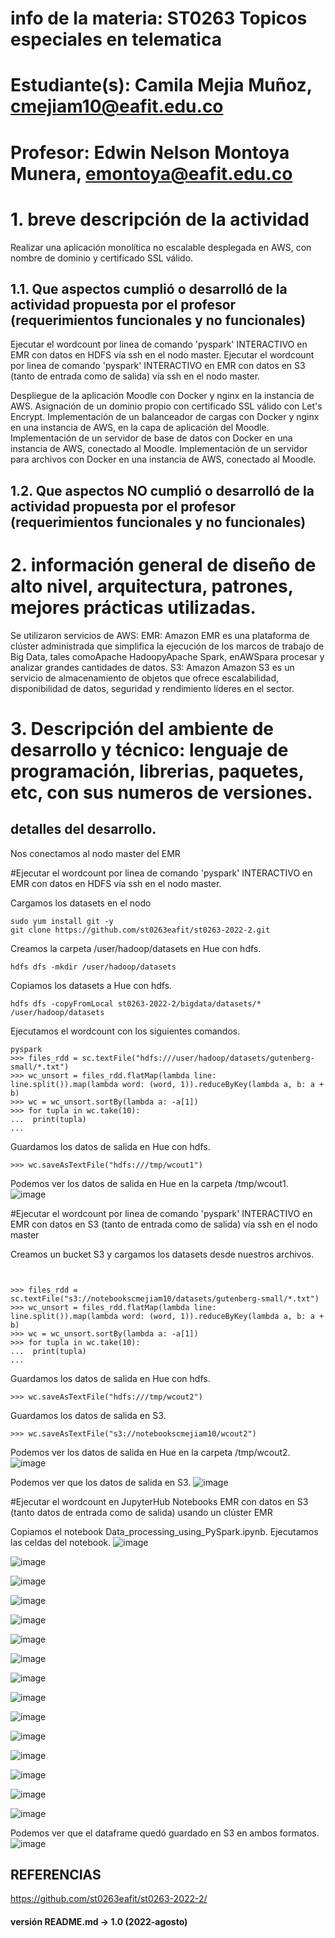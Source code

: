 # info de la materia: ST0263 Topicos especiales en telematica
#
# Estudiante(s): Camila Mejia Muñoz, cmejiam10@eafit.edu.co
#
# Profesor: Edwin Nelson Montoya Munera, emontoya@eafit.edu.co
#
#
#
# 1. breve descripción de la actividad
Realizar una aplicación monolítica no escalable desplegada en AWS, con nombre de dominio y certificado SSL válido.

## 1.1. Que aspectos cumplió o desarrolló de la actividad propuesta por el profesor (requerimientos funcionales y no funcionales)
Ejecutar el wordcount por linea de comando 'pyspark' INTERACTIVO en EMR con datos en HDFS vía ssh en el nodo master.
Ejecutar el wordcount por linea de comando 'pyspark' INTERACTIVO en EMR con datos en S3 (tanto de entrada como de salida) vía ssh en el nodo master.

Despliegue de la aplicación Moodle con Docker y nginx en la instancia de AWS. Asignación de un dominio propio con certificado SSL válido con Let's Encrypt.
Implementación de un balanceador de cargas con Docker y nginx en una instancia de AWS, en la capa de aplicación del Moodle.
Implementación de un servidor de base de datos con Docker en una instancia de AWS, conectado al Moodle.
Implementación de un servidor para archivos con Docker en una instancia de AWS, conectado al Moodle.


## 1.2. Que aspectos NO cumplió o desarrolló de la actividad propuesta por el profesor (requerimientos funcionales y no funcionales)



# 2. información general de diseño de alto nivel, arquitectura, patrones, mejores prácticas utilizadas.
Se utilizaron servicios de AWS:
EMR: Amazon EMR es una plataforma de clúster administrada que simplifica la ejecución de los marcos de trabajo de Big Data, tales comoApache HadoopyApache Spark, enAWSpara procesar y analizar grandes cantidades de datos.
S3: Amazon Amazon S3 es un servicio de almacenamiento de objetos que ofrece escalabilidad, disponibilidad de datos, seguridad y rendimiento líderes en el sector.

# 3. Descripción del ambiente de desarrollo y técnico: lenguaje de programación, librerias, paquetes, etc, con sus numeros de versiones.

## detalles del desarrollo.

Nos conectamos al nodo master del EMR

#Ejecutar el wordcount por linea de comando 'pyspark' INTERACTIVO en EMR con datos en HDFS vía ssh en el nodo master.

Cargamos los datasets en el nodo

```
sudo yum install git -y
git clone https://github.com/st0263eafit/st0263-2022-2.git
```
Creamos la carpeta /user/hadoop/datasets en Hue con hdfs.

```
hdfs dfs -mkdir /user/hadoop/datasets

```
Copiamos los datasets a Hue con hdfs.
```
hdfs dfs -copyFromLocal st0263-2022-2/bigdata/datasets/* /user/hadoop/datasets
```
Ejecutamos el wordcount con los siguientes comandos.
```
pyspark
>>> files_rdd = sc.textFile("hdfs:///user/hadoop/datasets/gutenberg-small/*.txt")
>>> wc_unsort = files_rdd.flatMap(lambda line: line.split()).map(lambda word: (word, 1)).reduceByKey(lambda a, b: a + b)
>>> wc = wc_unsort.sortBy(lambda a: -a[1])
>>> for tupla in wc.take(10):
...  print(tupla)
...
```
Guardamos los datos de salida en Hue con hdfs.

```
>>> wc.saveAsTextFile("hdfs:///tmp/wcout1")
```
Podemos ver los datos de salida en Hue en la carpeta /tmp/wcout1.
![image](https://user-images.githubusercontent.com/37966987/203662605-a264a747-bd5a-4ffd-bd43-9582873e5b83.png)

#Ejecutar el wordcount por linea de comando 'pyspark' INTERACTIVO en EMR con datos en S3 (tanto de entrada como de salida) vía ssh en el nodo master

Creamos un bucket S3 y cargamos los datasets desde nuestros archivos.
```


>>> files_rdd = sc.textFile("s3://notebookscmejiam10/datasets/gutenberg-small/*.txt")
>>> wc_unsort = files_rdd.flatMap(lambda line: line.split()).map(lambda word: (word, 1)).reduceByKey(lambda a, b: a + b)
>>> wc = wc_unsort.sortBy(lambda a: -a[1])
>>> for tupla in wc.take(10):
...  print(tupla)
...
```
Guardamos los datos de salida en Hue con hdfs.
```
>>> wc.saveAsTextFile("hdfs:///tmp/wcout2")
```
Guardamos los datos de salida en S3.
```
>>> wc.saveAsTextFile("s3://notebookscmejiam10/wcout2")
```

Podemos ver los datos de salida en Hue en la carpeta /tmp/wcout2.
![image](https://user-images.githubusercontent.com/37966987/203662687-e242c6e5-c1c8-48d2-9995-264e70c69fe9.png)

Podemos ver que los datos de salida en S3.
![image](https://user-images.githubusercontent.com/37966987/203662711-e501bc2c-2e32-418f-a740-0a02d88e27c3.png)

#Ejecutar el wordcount en JupyterHub Notebooks EMR con datos en S3 (tanto datos de entrada como de salida) usando un clúster EMR

Copiamos el notebook Data_processing_using_PySpark.ipynb.
Ejecutamos las celdas del notebook.
![image](https://user-images.githubusercontent.com/37966987/203667657-90d3d654-3437-4adb-88b6-35ca5b6c4833.png)

![image](https://user-images.githubusercontent.com/37966987/203667666-e0c0f489-900a-4bc6-9a55-4326ff258e13.png)

![image](https://user-images.githubusercontent.com/37966987/203667675-3aaa88e7-c25f-48bd-85cd-d2e648f8ab01.png)

![image](https://user-images.githubusercontent.com/37966987/203667686-96da11fc-ff7f-49d6-93d4-b587698bb9bd.png)

![image](https://user-images.githubusercontent.com/37966987/203667694-d95c2714-6d2f-47d8-84aa-0256de190282.png)

![image](https://user-images.githubusercontent.com/37966987/203667703-9d7f29bc-0cae-480c-b0b4-93c5732b5fad.png)

![image](https://user-images.githubusercontent.com/37966987/203667715-b60196bb-7d3d-4fb5-98e8-c1dd1ad8824e.png)

![image](https://user-images.githubusercontent.com/37966987/203667725-d39fc1af-a4ea-495a-b7cb-46270b3a5bf4.png)

![image](https://user-images.githubusercontent.com/37966987/203667733-057b5733-8767-4f97-ad97-fec72dfe5cbd.png)

![image](https://user-images.githubusercontent.com/37966987/203667767-ec3787ca-6f7d-4454-9047-c9bed94c875f.png)

![image](https://user-images.githubusercontent.com/37966987/203667783-e37dc67e-d2f3-42c7-924f-7f80996769b8.png)

![image](https://user-images.githubusercontent.com/37966987/203667790-db573012-1665-4e49-92a4-9673f547855d.png)

![image](https://user-images.githubusercontent.com/37966987/203667800-5207e0e9-abe6-417f-a6be-1a5140dc8aa5.png)

![image](https://user-images.githubusercontent.com/37966987/203667807-d57966e5-a476-48eb-9b21-4bb80d4de402.png)

![image](https://user-images.githubusercontent.com/37966987/203667814-54cd6c45-40d8-4fea-8f07-7ea1cefab109.png)

Podemos ver que el dataframe quedó guardado en S3 en ambos formatos.
![image](https://user-images.githubusercontent.com/37966987/203668256-a618f028-d4e6-4d2f-8363-f20078c54140.png)

## REFERENCIAS
https://github.com/st0263eafit/st0263-2022-2/

#### versión README.md -> 1.0 (2022-agosto)
